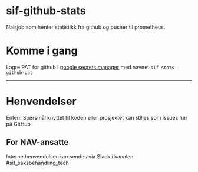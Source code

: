 sif-github-stats
================

Naisjob som henter statistikk fra github og pusher til prometheus.
 

# Komme i gang

Lagre PAT for github i [google secrets manager](https://cloud.google.com/secret-manager) med navnet `sif-stats-github-pat`

---

# Henvendelser

Enten:
Spørsmål knyttet til koden eller prosjektet kan stilles som issues her på GitHub

## For NAV-ansatte

Interne henvendelser kan sendes via Slack i kanalen #sif_saksbehandling_tech
  
